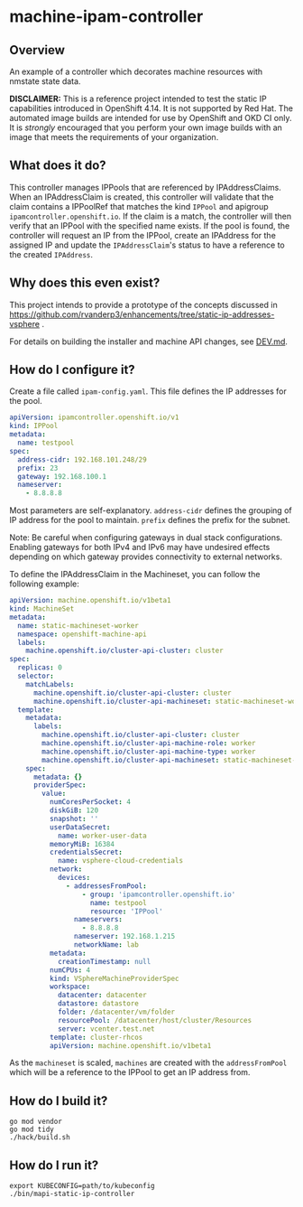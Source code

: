 # machine-ipam-controller

## Overview
An example of a controller which decorates machine resources with 
nmstate state data.  

__DISCLAIMER:__ This is a reference project intended to test the static IP capabilities introduced in OpenShift 4.14.  It is not supported by Red Hat.  The automated image builds are intended for use by OpenShift and OKD CI only.  It is _strongly_ encouraged that you perform your own image builds with an image that meets the requirements of your organization.

## What does it do?
This controller manages IPPools that are referenced by IPAddressClaims. 
When an IPAddressClaim is created, this controller will validate that the
claim contains a IPPoolRef that matches the kind `IPPool` and apigroup 
`ipamcontroller.openshift.io`.  If the claim is a match, the controller
will then verify that an IPPool with the specified name exists.  If the
pool is found, the controller will request an IP from the IPPool, create
an IPAddress for the assigned IP and update the `IPAddressClaim`'s status
to have a reference to the created `IPAddress`.

## Why does this even exist?
This project intends to provide a prototype of the concepts discussed in
https://github.com/rvanderp3/enhancements/tree/static-ip-addresses-vsphere .  

For details on building the installer and machine API changes, see [DEV.md](./DEV.md).

## How do I configure it?
Create a file called `ipam-config.yaml`.  This file defines the IP addresses for the
pool.

~~~yaml
apiVersion: ipamcontroller.openshift.io/v1
kind: IPPool
metadata:
  name: testpool
spec:
  address-cidr: 192.168.101.248/29
  prefix: 23
  gateway: 192.168.100.1
  nameserver:
    - 8.8.8.8
~~~

Most parameters are self-explanatory.  `address-cidr` defines the grouping of IP 
address for the pool to maintain.   `prefix` defines the prefix for the subnet.

Note: Be careful when configuring gateways in dual stack configurations.  Enabling 
gateways for both IPv4 and IPv6 may have undesired effects depending on which gateway
provides connectivity to external networks.

To define the IPAddressClaim in the Machineset, you can follow the following example:
~~~yaml
apiVersion: machine.openshift.io/v1beta1
kind: MachineSet
metadata:
  name: static-machineset-worker
  namespace: openshift-machine-api
  labels:
    machine.openshift.io/cluster-api-cluster: cluster
spec:
  replicas: 0
  selector:
    matchLabels:
      machine.openshift.io/cluster-api-cluster: cluster
      machine.openshift.io/cluster-api-machineset: static-machineset-worker
  template:
    metadata:
      labels:
        machine.openshift.io/cluster-api-cluster: cluster
        machine.openshift.io/cluster-api-machine-role: worker
        machine.openshift.io/cluster-api-machine-type: worker
        machine.openshift.io/cluster-api-machineset: static-machineset-worker
    spec:
      metadata: {}
      providerSpec:
        value:
          numCoresPerSocket: 4
          diskGiB: 120
          snapshot: ''
          userDataSecret:
            name: worker-user-data
          memoryMiB: 16384
          credentialsSecret:
            name: vsphere-cloud-credentials
          network:
            devices:
              - addressesFromPool:
                  - group: 'ipamcontroller.openshift.io'
                    name: testpool
                    resource: 'IPPool'
                nameservers:
                  - 8.8.8.8
                nameserver: 192.168.1.215
                networkName: lab
          metadata:
            creationTimestamp: null
          numCPUs: 4
          kind: VSphereMachineProviderSpec
          workspace:
            datacenter: datacenter
            datastore: datastore
            folder: /datacenter/vm/folder
            resourcePool: /datacenter/host/cluster/Resources
            server: vcenter.test.net
          template: cluster-rhcos
          apiVersion: machine.openshift.io/v1beta1
~~~

As the `machineset` is scaled, `machines` are created with the `addressFromPool` 
which will be a reference to the IPPool to get an IP address from.

## How do I build it?

~~~
go mod vendor
go mod tidy
./hack/build.sh
~~~

## How do I run it?

~~~
export KUBECONFIG=path/to/kubeconfig
./bin/mapi-static-ip-controller
~~~
